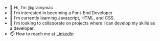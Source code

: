 - 👋 Hi, I’m @grainymac
- 👀 I’m interested in becoming a Font-End Developer
- 🌱 I’m currently learning Javascript, HTML, and CSS.
- 💞️ I’m looking to collaborate on projects where I can develop my skills as a developer.
- 📫 How to reach me at [LinkedIn](https://www.linkedin.com/in/ianmac87/)

<!---
grainymac/grainymac is a ✨ special ✨ repository because its `README.md` (this file) appears on your GitHub profile.
You can click the Preview link to take a look at your changes.
--->
